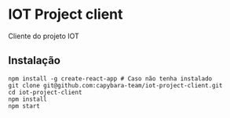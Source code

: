 # IOT Project client

Cliente do projeto IOT

## Instalação

    npm install -g create-react-app # Caso não tenha instalado
    git clone git@github.com:capybara-team/iot-project-client.git
    cd iot-project-client
    npm install
    npm start
